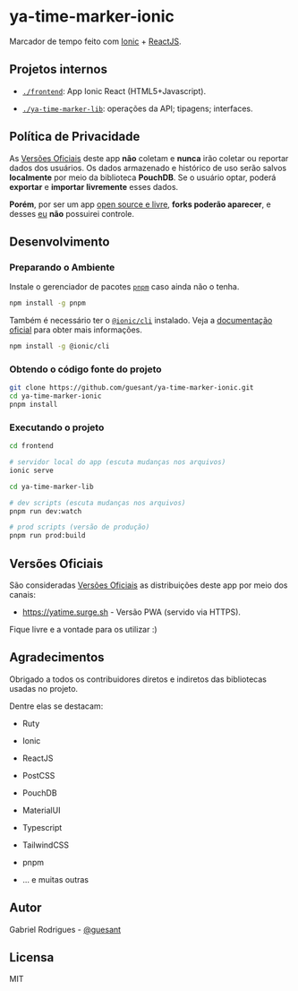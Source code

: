 # ya-time-marker-ionic

Marcador de tempo feito com [Ionic](https://ionicframework.com/) + [ReactJS](https://reactjs.org/).

## Projetos internos

- [`./frontend`](./frontend): App Ionic React (HTML5+Javascript).

- [`./ya-time-marker-lib`](./ya-time-marker-lib): operações da API; tipagens; interfaces.

## Política de Privacidade

As [Versões Oficiais](#versões-oficiais) deste app **não** coletam e **nunca** irão coletar ou reportar dados dos usuários. Os dados armazenado e histórico de uso serão salvos **localmente** por meio da biblioteca **PouchDB**. Se o usuário optar, poderá **exportar** e **importar** **livremente** esses dados.

**Porém**, por ser um app [open source e livre](#licensa), **forks poderão aparecer**, e desses [eu](https://github.com/guesant) **não** possuirei controle.

## Desenvolvimento

### Preparando o Ambiente

Instale o gerenciador de pacotes [`pnpm`](https://pnpm.js.org/) caso ainda não o tenha.

```sh
npm install -g pnpm
```

Também é necessário ter o [`@ionic/cli`](https://www.npmjs.com/package/@ionic/cli) instalado. Veja a [documentação oficial](https://ionicframework.com/docs/intro/cli#install-the-ionic-cli) para obter mais informações.

```sh
npm install -g @ionic/cli
```

### Obtendo o código fonte do projeto

```sh
git clone https://github.com/guesant/ya-time-marker-ionic.git
cd ya-time-marker-ionic
pnpm install
```

### Executando o projeto

```sh
cd frontend

# servidor local do app (escuta mudanças nos arquivos)
ionic serve
```

```sh
cd ya-time-marker-lib

# dev scripts (escuta mudanças nos arquivos)
pnpm run dev:watch

# prod scripts (versão de produção)
pnpm run prod:build
```

## Versões Oficiais

São consideradas [Versões Oficiais](#versões-oficiais) as distribuições deste app por meio dos canais:

- <https://yatime.surge.sh> - Versão PWA (servido via HTTPS).

Fique livre e a vontade para os utilizar :)

## Agradecimentos

Obrigado a todos os contribuidores diretos e indiretos das bibliotecas usadas no projeto.

Dentre elas se destacam:

- Ruty

- Ionic

- ReactJS

- PostCSS

- PouchDB

- MaterialUI

- Typescript

- TailwindCSS

- pnpm

- ... e muitas outras

## Autor

Gabriel Rodrigues - [@guesant](https://github.com/guesant)

## Licensa

MIT
